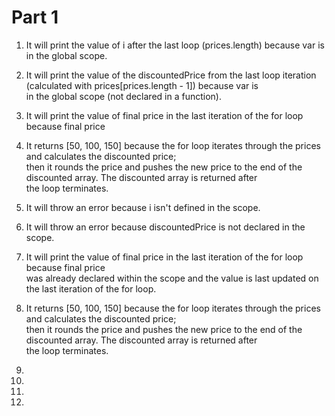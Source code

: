 # Part 1
1. It will print the value of i after the last loop (prices.length) because var is in the global scope.

2. It will print the value of the discountedPrice from the last loop iteration (calculated with prices[prices.length - 1]) because var is\
in the global scope (not declared in a function).

3. It will print the value of final price in the last iteration of the for loop because final price 

4. It returns [50, 100, 150] because the for loop iterates through the prices and calculates the discounted price; \
then it rounds the price and pushes the new price to the end of the discounted array. The discounted array is returned after\
the loop terminates.

5. It will throw an error because i isn't defined in the scope.

6. It will throw an error because discountedPrice is not declared in the scope.

7. It will print the value of final price in the last iteration of the for loop because final price \
was already declared within the scope and the value is last updated on the last iteration of the for loop. 

8. It returns [50, 100, 150] because the for loop iterates through the prices and calculates the discounted price; \
then it rounds the price and pushes the new price to the end of the discounted array. The discounted array is returned after\
the loop terminates.

9.

10.

11.

12.

